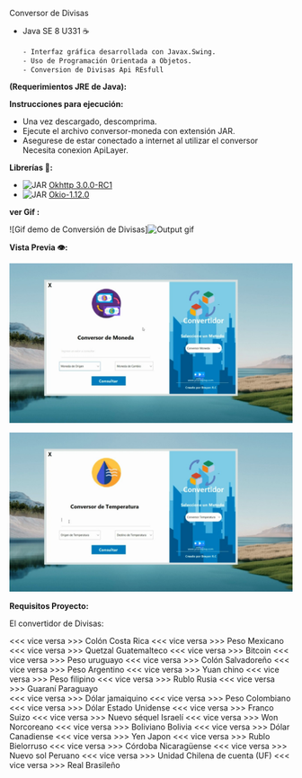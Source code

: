 Conversor de Divisas
   - Java SE 8 U331 ☕
            
         - Interfaz gráfica desarrollada con Javax.Swing.
         - Uso de Programación Orientada a Objetos.
         - Conversion de Divisas Api REsfull
  

**(Requerimientos JRE de Java):**

**Instrucciones para ejecución:**

  - Una vez descargado, descomprima.
  - Ejecute el archivo conversor-moneda con extensión JAR.
  - Asegurese de estar conectado a internet al utilizar el conversor Necesita conexion ApiLayer.


**Librerías 📖:**
   
   - ![JAR](https://img.shields.io/badge/OkHttp--3.0.0--RC1-JAR-blue) <a href="https://repo1.maven.org/maven2/com/squareup/okhttp3/okhttp/3.0.0-RC1/okhttp-3.0.0-RC1.jar">Okhttp 3.0.0-RC1</a>
   - ![JAR](https://img.shields.io/badge/Okio--1.12.0-JAR-blue) <a href="https://repo1.maven.org/maven2/com/squareup/okio/okio/1.12.0/okio-1.12.0.jar">Okio-1.12.0</a>

**ver Gif :**

![Gif demo de Conversión de Divisas]![Output gif](https://github.com/coder2020x/Divisas/blob/main/src/images/animacion.gif)

**Vista Previa 👁️:**

![Vista Previa Interfaz Conversor de Divisas](https://github.com/coder2020x/Divisas/blob/main/src/images/divi.jpg)

![Vista Previa Interfaz Conversor de Temperatura](https://github.com/coder2020x/Divisas/blob/main/src/images/temp.jpg)

**Requisitos Proyecto:**

El convertidor de Divisas:

<<< vice versa >>> Colón Costa Rica 
<<< vice versa >>> Peso Mexicano 
<<< vice versa >>> Quetzal Guatemalteco 
<<< vice versa >>> Bitcoin 
<<< vice versa >>> Peso uruguayo 
<<< vice versa >>> Colón Salvadoreño 
<<< vice versa >>> Peso Argentino 
<<< vice versa >>> Yuan chino 
<<< vice versa >>> Peso filipino 
<<< vice versa >>> Rublo Rusia 
<<< vice versa >>> Guaraní Paraguayo  
<<< vice versa >>> Dólar jamaiquino 
<<< vice versa >>> Peso Colombiano 
<<< vice versa >>> Dólar Estado Unidense 
<<< vice versa >>> Franco Suizo 
<<< vice versa >>> Nuevo séquel Israelí 
<<< vice versa >>> Won Norcoreano 
<<< vice versa >>> Boliviano Bolivia 
<<< vice versa >>> Dólar Canadiense 
<<< vice versa >>> Yen Japon 
<<< vice versa >>> Rublo Bielorruso 
<<< vice versa >>> Córdoba Nicaragüense 
<<< vice versa >>> Nuevo sol Peruano 
<<< vice versa >>> Unidad Chilena de cuenta (UF) 
<<< vice versa >>> Real Brasileño


